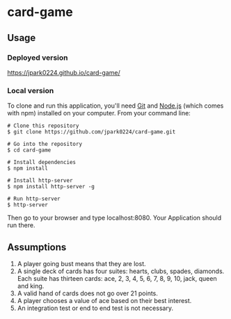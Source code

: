 # card-game

## Usage
### Deployed version
https://jpark0224.github.io/card-game/

### Local version
To clone and run this application, you'll need [Git](https://git-scm.com/) and [Node.js](https://nodejs.org/en/) (which comes with npm) installed on your computer. From your command line:

```
# Clone this repository
$ git clone https://github.com/jpark0224/card-game.git

# Go into the repository
$ cd card-game

# Install dependencies
$ npm install

# Install http-server
$ npm install http-server -g

# Run http-server
$ http-server
```

Then go to your browser and type localhost:8080. Your Application should run there.

## Assumptions
1. A player going bust means that they are lost.
2. A single deck of cards has four suites: hearts, clubs, spades, diamonds. Each suite has thirteen cards: ace, 2, 3, 4, 5, 6, 7, 8, 9, 10, jack, queen and king.
3. A valid hand of cards does not go over 21 points.
4. A player chooses a value of ace based on their best interest. 
5. An integration test or end to end test is not necessary.
